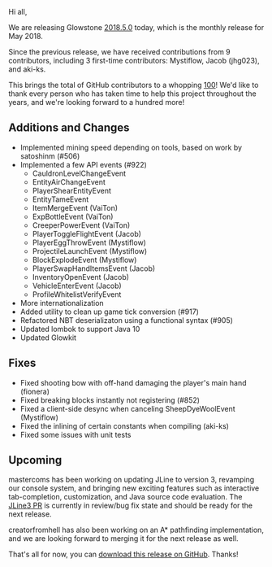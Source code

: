 Hi all,

We are releasing Glowstone [2018.5.0](https://github.com/GlowstoneMC/Glowstone/releases/tag/2018.5.0) today,
which is the monthly release for May 2018.

Since the previous release, we have received contributions from 9 contributors,
including 3 first-time contributors: Mystiflow, Jacob (jhg023), and aki-ks.

This brings the total of GitHub contributors to a whopping [100](https://github.com/GlowstoneMC/Glowstone/graphs/contributors)! We'd like to thank every person who has taken time to
help this project throughout the years, and we're looking forward to a hundred more!

## Additions and Changes

- Implemented mining speed depending on tools, based on work by satoshinm (#506)
- Implemented a few API events (#922)
  - CauldronLevelChangeEvent
  - EntityAirChangeEvent
  - PlayerShearEntityEvent
  - EntityTameEvent
  - ItemMergeEvent (VaiTon)
  - ExpBottleEvent (VaiTon)
  - CreeperPowerEvent (VaiTon)
  - PlayerToggleFlightEvent (Jacob)
  - PlayerEggThrowEvent (Mystiflow)
  - ProjectileLaunchEvent (Mystiflow)
  - BlockExplodeEvent (Mystiflow)
  - PlayerSwapHandItemsEvent (Jacob)
  - InventoryOpenEvent (Jacob)
  - VehicleEnterEvent (Jacob)
  - ProfileWhitelistVerifyEvent
- More internationalization
- Added utility to clean up game tick conversion (#917)
- Refactored NBT deserializaton using a functional syntax (#905)
- Updated lombok to support Java 10
- Updated Glowkit


## Fixes

- Fixed shooting bow with off-hand damaging the player's main hand (fionera)
- Fixed breaking blocks instantly not registering (#852)
- Fixed a client-side desync when canceling SheepDyeWoolEvent (Mystiflow)
- Fixed the inlining of certain constants when compiling (aki-ks)
- Fixed some issues with unit tests

## Upcoming

mastercoms has been working on updating JLine to version 3, revamping our console system, and bringing new exciting features such as interactive tab-completion, customization, and Java source code evaluation. The [JLine3 PR](https://github.com/GlowstoneMC/Glowstone/pull/935) is currently in review/bug fix state and should be ready for the next release.

creatorfromhell has also been working on an A\* pathfinding implementation, and we are looking forward to merging it for the next release as well.

That's all for now, you can [download this release on GitHub](https://github.com/GlowstoneMC/Glowstone/releases/tag/2018.5.0). Thanks!
